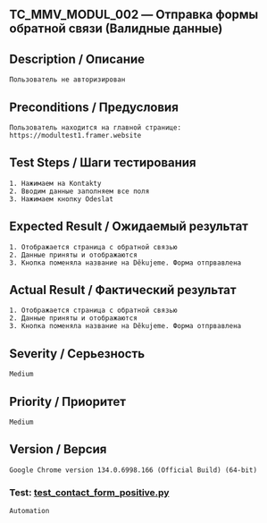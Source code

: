 ## TC_MMV_MODUL_002 — Отправка формы обратной связи (Валидные данные)

## Description / Описание
    Пользователь не авторизирован

## Preconditions / Предусловия
    Пользователь находится на главной странице: https://modultest1.framer.website

## Test Steps / Шаги тестирования
    1. Нажимаем на Kontakty 
    2. Вводим данные заполняем все поля
    3. Нажимаем кнопку Odeslat

## Expected Result / Ожидаемый результат
    1. Отображается страница с обратной связью
    2. Данные приняты и отображаются
    3. Кнопка поменяла название на Děkujeme. Форма отпрвавлена

## Actual Result / Фактический результат
    1. Отображается страница с обратной связью
    2. Данные приняты и отображаются
    3. Кнопка поменяла название на Děkujeme. Форма отпрвавлена

## Severity / Серьезность
    Medium

## Priority / Приоритет
    Medium

## Version / Версия
    Google Chrome version 134.0.6998.166 (Official Build) (64-bit)

### Test: [test_contact_form_positive.py](https://github.com/dema28/CrashProof/blob/main/tests/test_contact_form_positive.py)
    Automation
